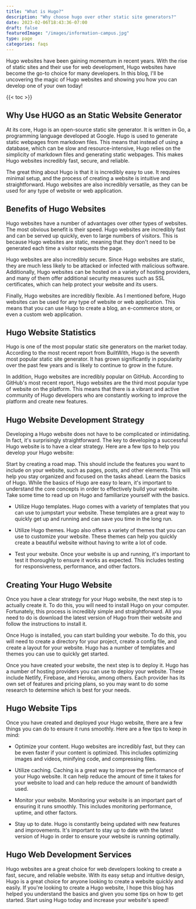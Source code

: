 ```yaml
---
title: "What is Hugo?"
description: "Why choose hugo over other static site generators?"
date: 2023-02-06T18:43:36-07:00
draft: false
featuredImage: "/images/information-campus.jpg"
type: page
categories: faqs
---
```


Hugo websites have been gaining momentum in recent years. With the rise of static sites and their use for web development, Hugo websites have become the go-to choice for many developers. In this blog, I'll be uncovering the magic of Hugo websites and showing you how you can develop one of your own today!

{{< toc >}}

## Why Use HUGO as an Static Website Generator
At its core, Hugo is an open-source static site generator. It is written in Go, a programming language developed at Google. Hugo is used to generate static webpages from markdown files. This means that instead of using a database, which can be slow and resource-intensive, Hugo relies on the simplicity of markdown files and generating static webpages. This makes Hugo websites incredibly fast, secure, and reliable.

The great thing about Hugo is that it is incredibly easy to use. It requires minimal setup, and the process of creating a website is intuitive and straightforward. Hugo websites are also incredibly versatile, as they can be used for any type of website or web application.

## Benefits of Hugo Websites
Hugo websites have a number of advantages over other types of websites. The most obvious benefit is their speed. Hugo websites are incredibly fast and can be served up quickly, even to large numbers of visitors. This is because Hugo websites are static, meaning that they don't need to be generated each time a visitor requests the page.

Hugo websites are also incredibly secure. Since Hugo websites are static, they are much less likely to be attacked or infected with malicious software. Additionally, Hugo websites can be hosted on a variety of hosting providers, and many of them offer additional security measures such as SSL certificates, which can help protect your website and its users.

Finally, Hugo websites are incredibly flexible. As I mentioned before, Hugo websites can be used for any type of website or web application. This means that you can use Hugo to create a blog, an e-commerce store, or even a custom web application.

## Hugo Website Statistics
Hugo is one of the most popular static site generators on the market today. According to the most recent report from BuiltWith, Hugo is the seventh most popular static site generator. It has grown significantly in popularity over the past few years and is likely to continue to grow in the future.

In addition, Hugo websites are incredibly popular on GitHub. According to GitHub's most recent report, Hugo websites are the third most popular type of website on the platform. This means that there is a vibrant and active community of Hugo developers who are constantly working to improve the platform and create new features.

## Hugo Website Development Strategy
Developing a Hugo website does not have to be complicated or intimidating. In fact, it's surprisingly straightforward. The key to developing a successful Hugo website is to have a clear strategy. Here are a few tips to help you develop your Hugo website:

Start by creating a road map. This should include the features you want to include on your website, such as pages, posts, and other elements. This will help you stay organized and focused on the tasks ahead.
Learn the basics of Hugo. While the basics of Hugo are easy to learn, it's important to understand the core concepts in order to effectively build your website. Take some time to read up on Hugo and familiarize yourself with the basics.

- Utilize Hugo templates. Hugo comes with a variety of templates that you can use to jumpstart your website. These templates are a great way to quickly get up and running and can save you time in the long run.

- Utilize Hugo themes. Hugo also offers a variety of themes that you can use to customize your website. These themes can help you quickly create a beautiful website without having to write a lot of code.

- Test your website. Once your website is up and running, it's important to test it thoroughly to ensure it works as expected. This includes testing for responsiveness, performance, and other factors.

## Creating Your Hugo Website
Once you have a clear strategy for your Hugo website, the next step is to actually create it. To do this, you will need to install Hugo on your computer. Fortunately, this process is incredibly simple and straightforward. All you need to do is download the latest version of Hugo from their website and follow the instructions to install it.

Once Hugo is installed, you can start building your website. To do this, you will need to create a directory for your project, create a config file, and create a layout for your website. Hugo has a number of templates and themes you can use to quickly get started.

Once you have created your website, the next step is to deploy it. Hugo has a number of hosting providers you can use to deploy your website. These include Netlify, Firebase, and Heroku, among others. Each provider has its own set of features and pricing plans, so you may want to do some research to determine which is best for your needs.

## Hugo Website Tips
Once you have created and deployed your Hugo website, there are a few things you can do to ensure it runs smoothly. Here are a few tips to keep in mind:

- Optimize your content. Hugo websites are incredibly fast, but they can be even faster if your content is optimized. This includes optimizing images and videos, minifying code, and compressing files.

- Utilize caching. Caching is a great way to improve the performance of your Hugo website. It can help reduce the amount of time it takes for your website to load and can help reduce the amount of bandwidth used.

- Monitor your website. Monitoring your website is an important part of ensuring it runs smoothly. This includes monitoring performance, uptime, and other factors.

- Stay up to date. Hugo is constantly being updated with new features and improvements. It's important to stay up to date with the latest version of Hugo in order to ensure your website is running optimally.

## Hugo Web Development Services
Hugo websites are a great choice for web developers looking to create a fast, secure, and reliable website. With its easy setup and intuitive design, Hugo is a great choice for anyone looking to create a website quickly and easily. If you're looking to create a Hugo website, I hope this blog has helped you understand the basics and given you some tips on how to get started. Start using Hugo today and increase your website's speed!